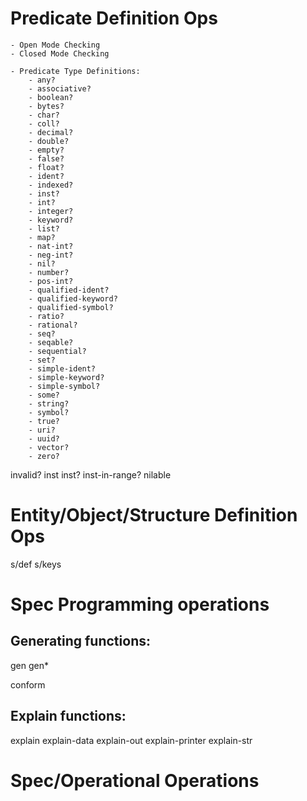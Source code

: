 


# Predicate Definition Ops

    - Open Mode Checking
    - Closed Mode Checking

    - Predicate Type Definitions:
        - any?
        - associative?
        - boolean?
        - bytes?
        - char?
        - coll?
        - decimal?
        - double?
        - empty?
        - false?
        - float?
        - ident?
        - indexed?
        - inst?
        - int?
        - integer?
        - keyword?
        - list?
        - map?
        - nat-int?
        - neg-int?
        - nil?
        - number?
        - pos-int?
        - qualified-ident?
        - qualified-keyword?
        - qualified-symbol?
        - ratio?
        - rational?
        - seq?
        - seqable?
        - sequential?
        - set?
        - simple-ident?
        - simple-keyword?
        - simple-symbol?
        - some?
        - string?
        - symbol?
        - true?
        - uri?
        - uuid?
        - vector?
        - zero?

invalid?
inst
inst?
inst-in-range?
nilable


# Entity/Object/Structure Definition Ops
  s/def
  s/keys


# Spec Programming operations


## Generating functions:
  gen
  gen*

  conform

## Explain functions:
  explain
  explain-data
  explain-out
  explain-printer
  explain-str




# Spec/Operational Operations
